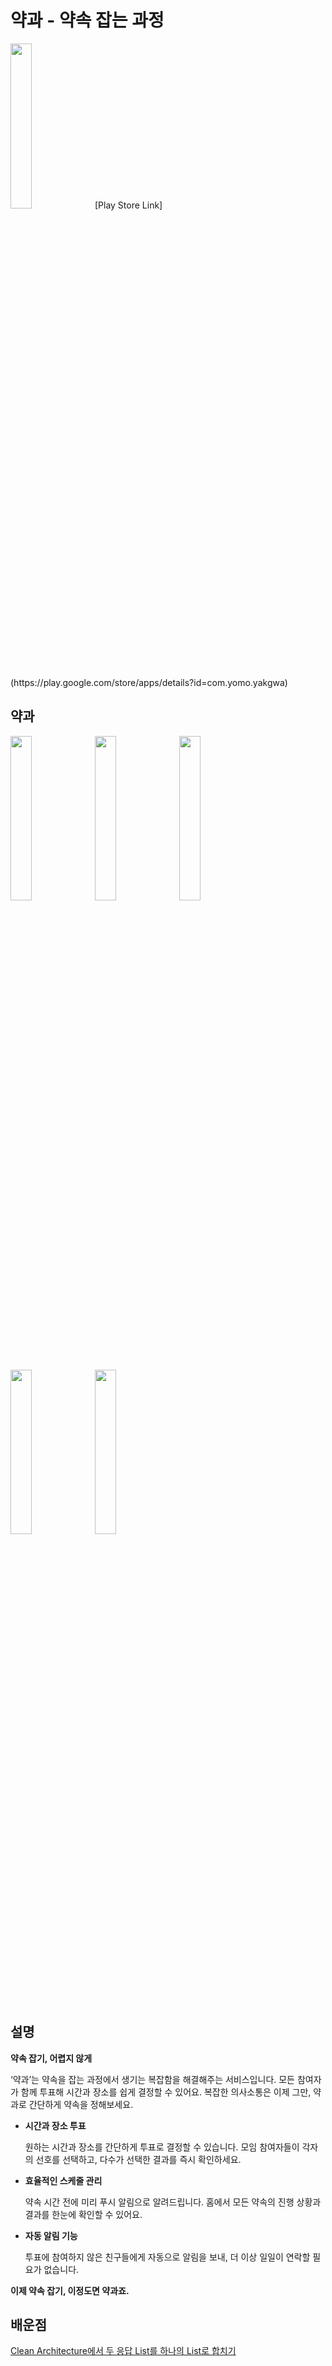 # 약과 - 약속 잡는 과정 
<img src = "https://github.com/user-attachments/assets/867ccfff-a36c-4eaa-b50b-8f6610966f85" width="26%" height="26%"> 
[Play Store Link](https://play.google.com/store/apps/details?id=com.yomo.yakgwa)

## 약과 
<img src = "https://github.com/user-attachments/assets/64e705cc-acbd-467e-b900-f621ed8884fa" width="26%" height="26%"> 
<img src = "https://github.com/user-attachments/assets/3f6a64ff-6e47-48fd-919a-4fe5b598e5b6" width="26%" height="26%"> 
<img src = "https://github.com/user-attachments/assets/33b6933b-0805-4b3c-b303-f28daa316ffc" width="26%" height="26%"> 
<img src = "https://github.com/user-attachments/assets/de9e7be0-87ea-4596-9a12-c3d8bcb8d338" width="26%" height="26%"> 
<img src = "https://github.com/user-attachments/assets/7c50d8fd-055b-4399-a258-09c99b8656ee" width="26%" height="26%"> 

## 설명
**약속 잡기, 어렵지 않게**

‘약과’는 약속을 잡는 과정에서 생기는 복잡함을 해결해주는 서비스입니다. 모든 참여자가 함께 투표해 시간과 장소를 쉽게 결정할 수 있어요. 복잡한 의사소통은 이제 그만, 약과로 간단하게 약속을 정해보세요.

- **시간과 장소 투표**
    
    원하는 시간과 장소를 간단하게 투표로 결정할 수 있습니다. 모임 참여자들이 각자의 선호를 선택하고, 다수가 선택한 결과를 즉시 확인하세요.
    
- **효율적인 스케줄 관리**
    
    약속 시간 전에 미리 푸시 알림으로 알려드립니다. 홈에서 모든 약속의 진행 상황과 결과를 한눈에 확인할 수 있어요.
    
- **자동 알림 기능**
    
    투표에 참여하지 않은 친구들에게 자동으로 알림을 보내, 더 이상 일일이 연락할 필요가 없습니다.
    

**이제 약속 잡기, 이정도면 약과죠.**

## 배운점
[Clean Architecture에서 두 응답 List를 하나의 List로 합치기](https://velog.io/@rnqhqaltjs/Clean-Architecture%EC%97%90%EC%84%9C-%EB%91%90-%EC%9D%91%EB%8B%B5-List%EB%A5%BC-%ED%95%98%EB%82%98%EC%9D%98-List%EB%A1%9C-%ED%95%A9%EC%B9%98%EA%B8%B0)
